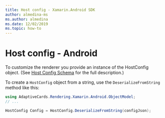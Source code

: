 ```yaml
---
title: Host config - Xamarin.Android SDK
author: almedina-ms
ms.author: almedina
ms.date: 12/02/2019
ms.topic: how-to
---
```


# Host config - Android

To customize the renderer you provide an instance of the HostConfig object. (See [Host Config Schema](../../../../rendering-cards/host-config.md) for the full description.)

To create a ```HostConfig``` object from a string, use the ```DeserializeFromString``` method like this:

```csharp
using AdaptiveCards.Rendering.Xamarin.Android.ObjectModel;
// ...

HostConfig Config = HostConfig.DeserializeFromString(configJson);
```
